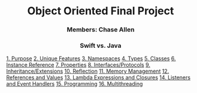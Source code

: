 <h1 style="text-align:center;"> Object Oriented Final Project</h1>
<h3 style="text-align:center;"> Members: Chase Allen </h3>
<h3 style="text-align:center;"> Swift vs. Java </h3>

[1. Purpose](LanguagePurposes.md)
[2. Unique Features](UniqueFeatures.md)
[3. Namespaces](Namespaces.md)
[4. Types](Types.md)
[5. Classes](Classes.md)
[6. Instance Reference](InstanceReference.md)
[7. Properties](Properties.md)
[8. Interfaces/Protocols](InterfacesAndProtocols.md)
[9. Inheritance/Extensions](Inheritance.md)
[10. Reflection](Reflection.md)
[11. Memory Management](MemoryManagement.md)
[12. References and Values](ReferenceVsValue.md)
[13. Lambda Expressions and Closures](LambdasAndClosures.md)
[14. Listeners and Event Handlers](ListenersAndEventHandlers.md)
[15. Programming](Programming.md)
[16. Multithreading](Multithreading.md)

